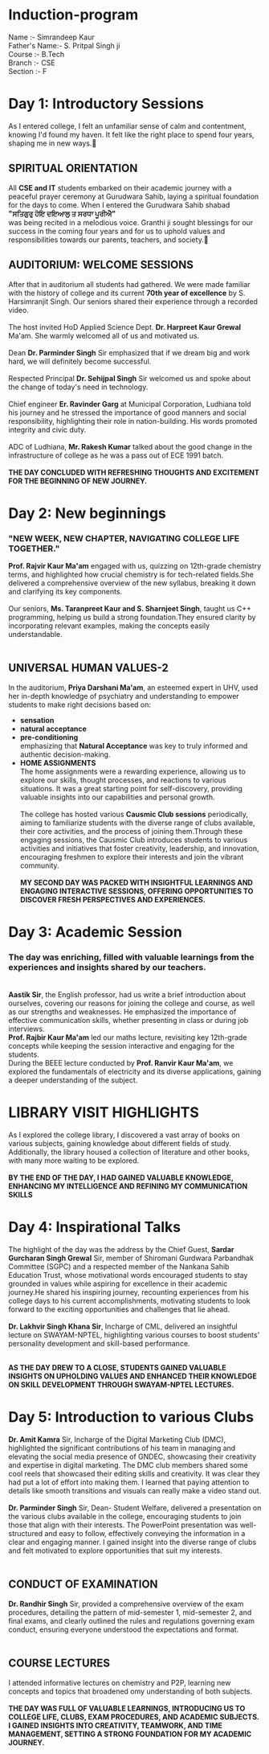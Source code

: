 # Induction-program
Name :- Simrandeep Kaur<br>
Father's Name:- S. Pritpal Singh ji<br>
Course :- B.Tech<br>
Branch :- CSE<br>
Section :- F<br> 

# Day 1: Introductory Sessions
As I entered college, I felt an unfamiliar sense of calm and contentment, knowing I'd found my haven. It felt like the right place to spend four years, shaping me in new ways.🌼
<br>
## SPIRITUAL ORIENTATION  
All **CSE and IT** students embarked on their academic journey with a peaceful prayer ceremony at Gurudwara Sahib, laying a spiritual foundation for the days to come.
When I entered the Gurudwara Sahib shabad <br>
**"ਸਤਿਗੁਰੁ ਹੋਇ ਦਇਆਲੁ ਤ ਸਰਧਾ ਪੂਰੀਐ"** <br>
was being recited in a melodious voice. Granthi ji sought blessings for our success in the coming four years and for us to uphold values and responsibilities towards our parents, teachers, and society.🙏
<br>
## AUDITORIUM: WELCOME SESSIONS
After that in auditorium  all students had gathered. We were made familiar with the history of college and its current **70th year of excellence** by S. Harsimranjit Singh. Our seniors shared their experience through a recorded video. <br> <br>
The host invited HoD Applied Science Dept. **Dr. Harpreet Kaur Grewal** Ma'am. She warmly welcomed all of us and motivated us.<br><br>
Dean **Dr. Parminder Singh** Sir emphasized that if we dream big and work hard, we will definitely become successful.<br><br>
Respected Principal **Dr. Sehijpal Singh** Sir welcomed us and spoke about the change of today's need in technology.
<br><br>
Chief engineer **Er. Ravinder Garg** at Municipal Corporation, Ludhiana told his journey and he stressed the importance of good manners and social responsibility, highlighting their role in nation-building. His words promoted integrity and civic duty. <br><br>
ADC of Ludhiana, **Mr. Rakesh Kumar** talked about the good change in the infrastructure of college as he was a pass out of ECE 1991 batch. <br> <br>
**THE DAY CONCLUDED WITH REFRESHING THOUGHTS AND EXCITEMENT FOR THE BEGINNING OF NEW JOURNEY.**


# Day 2: New beginnings
### "NEW WEEK, NEW CHAPTER, NAVIGATING COLLEGE LIFE TOGETHER."<br>
**Prof. Rajvir Kaur Ma'am** engaged with us, quizzing on 12th-grade chemistry terms, and highlighted how crucial chemistry is for tech-related fields.She delivered a comprehensive overview of the new syllabus, breaking it down and clarifying its key components.<br><br>
Our seniors, **Ms. Taranpreet Kaur and S. Sharnjeet Singh**, taught us C++ programming, helping us build a strong foundation.They ensured clarity by incorporating relevant examples, making the concepts easily understandable.<br> <br>
## UNIVERSAL HUMAN VALUES-2 <br>
In the auditorium, **Priya Darshani Ma'am**, an esteemed expert in UHV, used her in-depth knowledge of psychiatry and understanding to empower students to make right decisions based on:
- **sensation** <br>
- **natural acceptance**<br>
- **pre-conditioning** <br>
emphasizing that **Natural Acceptance** was key to truly informed and authentic decision-making.<br>
- **HOME ASSIGNMENTS**<br>
The home assignments were a  rewarding experience, allowing us to explore our skills, thought processes, and reactions to various situations. It was a great starting point for self-discovery, providing valuable insights into our capabilities and personal growth.<br> <br>
The college has hosted various **Causmic Club sessions** periodically, aiming to familiarize students with the diverse range of clubs available, their core activities, and the process of joining them.Through these engaging sessions, the Causmic Club introduces students to various activities and initiatives that foster creativity, leadership, and innovation, encouraging freshmen to explore their interests and join the vibrant community. <br> <br>
**MY SECOND DAY WAS PACKED WITH INSIGHTFUL LEARNINGS AND ENGAGING INTERACTIVE SESSIONS, OFFERING OPPORTUNITIES TO DISCOVER FRESH PERSPECTIVES AND EXPERIENCES.**

# Day 3: Academic Session
### The day was enriching, filled with valuable learnings from the experiences and insights shared by our teachers. <br> <br>

**Aastik Sir**, the English professor, had us write a brief introduction about ourselves, covering our reasons for joining the college and course, as well as our strengths and weaknesses. He emphasized the importance of effective communication skills, whether presenting in class or during job interviews. <br>
**Prof. Rajbir Kaur Ma'am** led our maths lecture, revisiting key 12th-grade concepts while keeping the session interactive and engaging for the students.<br>
During the BEEE lecture conducted by **Prof. Ranvir Kaur Ma'am**, we explored the fundamentals of electricity and its diverse applications, gaining a deeper understanding of the subject.<br>

# LIBRARY VISIT HIGHLIGHTS

As I explored the college library, I discovered a vast array of books on various subjects, gaining knowledge about different fields of study. Additionally, the library housed a collection of literature and other books, with many more waiting to be explored.<br> <br>
**BY THE END OF THE DAY, I HAD GAINED VALUABLE KNOWLEDGE, ENHANCING MY INTELLIGENCE AND REFINING MY COMMUNICATION SKILLS**<br> 
# Day 4: Inspirational Talks

The highlight of the day was the address by the Chief Guest, **Sardar Gurcharan Singh Grewal** Sir, member of Shiromani Gurdwara Parbandhak Committee (SGPC) and a respected member of the Nankana Sahib Education Trust, whose motivational words encouraged students to stay grounded in values while aspiring for excellence in their academic journey.He shared his inspiring journey, recounting experiences from his college days to his current accomplishments, motivating students to look forward to the exciting opportunities and challenges that lie ahead.<br> <br>
**Dr. Lakhvir Singh Khana Sir**, Incharge of CML, delivered an insightful lecture on SWAYAM-NPTEL, highlighting various courses to boost students' personality development and skill-based performance.<br><br>

**AS THE DAY DREW TO A CLOSE, STUDENTS GAINED VALUABLE INSIGHTS ON UPHOLDING VALUES AND ENHANCED THEIR KNOWLEDGE ON SKILL DEVELOPMENT THROUGH SWAYAM-NPTEL LECTURES.**

# Day 5: Introduction to various Clubs


**Dr. Amit Kamra** Sir, Incharge of the Digital Marketing Club (DMC), highlighted the significant contributions of his team in managing and elevating the social media presence of GNDEC, showcasing their creativity and expertise in digital marketing. The DMC club members shared some cool reels that showcased their editing skills and creativity. It was clear they had put a lot of effort into making them. I learned that paying attention to details like smooth transitions and visuals can really make a video stand out.<br><br>
**Dr. Parminder Singh** Sir, Dean- Student Welfare, delivered a presentation on the various clubs available in the college, encouraging students to join those that align with their interests. The PowerPoint presentation was well-structured and easy to follow, effectively conveying the information in a clear and engaging manner. I gained insight into the diverse range of clubs and felt motivated to explore opportunities that suit my interests. <br> <br>
## CONDUCT OF EXAMINATION 
**Dr. Randhir Singh** Sir, provided a comprehensive overview of the exam procedures, detailing the pattern of mid-semester 1, mid-semester 2, and final exams, and clearly outlined the rules and regulations governing exam conduct, ensuring everyone understood the expectations and format.<br> <br>
## COURSE LECTURES
I attended informative lectures on chemistry and P2P, learning new concepts and topics that broadened omy understanding of both subjects.<br> <br> 
**THE DAY WAS FULL OF VALUABLE LEARNINGS, INTRODUCING US TO COLLEGE LIFE, CLUBS, EXAM PROCEDURES, AND ACADEMIC SUBJECTS. I GAINED INSIGHTS INTO CREATIVITY, TEAMWORK, AND TIME MANAGEMENT, SETTING A STRONG FOUNDATION FOR MY ACADEMIC JOURNEY.**






